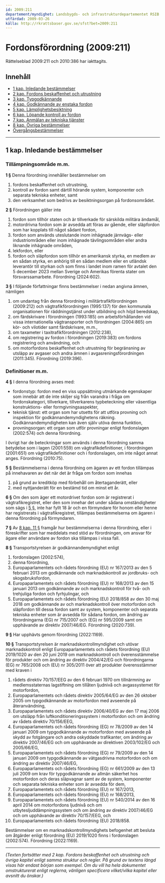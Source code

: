 ```yaml
---
id: 2009:211
departement/myndighet: Landsbygds- och infrastrukturdepartementet RSIB TM
utfärdad: 2009-03-26
källa: http://rkrattsbaser.gov.se/sfst?bet=2009:211
---
```


# Fordonsförordning (2009:211)

Rättelseblad 2009:211 och 2010:386 har iakttagits.

## Innehåll

- [1 kap. Inledande bestämmelser](#1-kap-inledande-bestämmelser)
- [2 kap. Fordons beskaffenhet och utrustning](#2-kap-fordons-beskaffenhet-och-utrustning)
- [3 kap. Typgodkännande](#3-kap-typgodkännande)
- [4 kap. Godkännande av enstaka fordon](#4-kap-godkännande-av-enstaka-fordon)
- [5 kap. Lämplighetsbesiktning](#5-kap-lämplighetsbesiktning)
- [6 kap. Löpande kontroll av fordon](#6-kap-löpande-kontroll-av-fordon)
- [7 kap. Anmälan av tekniska tjänster](#7-kap-anmälan-av-tekniska-tjänster)
- [8 kap. Övriga bestämmelser](#8-kap-övriga-bestämmelser)
- [Övergångsbestämmelser](#övergångsbestämmelser)

---

## 1 kap. Inledande bestämmelser

### Tillämpningsområde m.m.

**1 §** Denna förordning innehåller bestämmelser om
1. fordons beskaffenhet och utrustning,
2. kontroll av fordon samt därtill hörande system, komponenter och separata tekniska enheter, samt
3. den verksamhet som bedrivs av besiktningsorgan på fordonsområdet.

**2 §** Förordningen gäller inte
1. fordon som tillhör staten och är tillverkade för särskilda militära ändamål,
2. motordrivna fordon som är avsedda att föras av gående, eller släpfordon som har kopplats till något sådant fordon,
3. fordon som används uteslutande inom inhägnade järnvägs- eller industriområden eller inom inhägnade tävlingsområden eller andra liknande inhägnade områden,
4. lekfordon, eller
5. fordon och släpfordon som tillhör en amerikansk styrka, en medlem av en sådan styrka, en anhörig till en sådan medlem eller en utländsk leverantör till styrkan och som finns i landet inom ramen för avtalet den 5 december 2023 mellan Sverige och Amerikas förenta stater om försvarssamarbete.
Förordning (2024:602).

**3 §** I följande författningar finns bestämmelser i nedan angivna ämnen, nämligen
1. om undantag från denna förordning i militärtrafikförordningen (2009:212) och vägtrafikförordningen (1995:137) för den kommunala organisationen för räddningstjänst under utbildning och höjd beredskap,
2. om färdskrivare i förordningen (1993:185) om arbetsförhållanden vid vissa internationella vägtransporter och förordningen (2004:865) om kör- och vilotider samt färdskrivare, m.m.,
3. om taxameter i taxitrafikförordningen (2012:238),
4. om registrering av fordon i förordningen (2019:383) om fordons registrering och användning, och
5. om motorfordons beskaffenhet och utrustning för begränsning av utsläpp av avgaser och andra ämnen i avgasreningsförordningen (2011:345).
Förordning (2019:396).

### Definitioner m.m.

**4 §** I denna förordning avses med:
- fordonstyp: fordon med en viss uppsättning utmärkande egenskaper som innebär att de inte skiljer sig från varandra i fråga om fordonskategori, tillverkare, tillverkarens typbeteckning eller väsentliga konstruktions- eller formgivningsaspekter,
- teknisk tjänst: ett organ som har utsetts för att utföra provning och inspektion för godkännandemyndighetens räkning. Godkännandemyndigheten kan även själv utöva denna funktion,
- provningsorgan: ett organ som utför provningar enligt fordonslagen (2002:574) och denna förordning.

I övrigt har de beteckningar som används i denna förordning samma betydelse som i lagen (2001:559) om vägtrafikdefinitioner, i förordningen (2001:651) om vägtrafikdefinitioner och i fordonslagen, om inte något annat anges. Förordning (2010:75).

**5 §** Bestämmelserna i denna förordning om ägaren av ett fordon tillämpas på innehavaren av det när det är fråga om fordon som innehas
1. på grund av kreditköp med förbehåll om återtaganderätt, eller
2. med nyttjanderätt för en bestämd tid om minst ett år.

**6 §** Om den som äger ett motordrivet fordon som är registrerat i vägtrafikregistret, eller den som innehar det under sådana omständigheter som sägs i [5 §](#5-§), inte har fyllt 18 år och en förmyndare för honom eller henne har registrerats i vägtrafikregistret, tillämpas bestämmelserna om ägaren i denna förordning på förmyndaren.

**7 §** Av [8 kap. 11 §](#11-§) framgår hur bestämmelserna i denna förordning, eller i föreskrifter som har meddelats med stöd av förordningen, om ansvar för ägare eller användare av fordon ska tillämpas i vissa fall.

**8 §** Transportstyrelsen är godkännandemyndighet enligt
1. fordonslagen (2002:574),
2. denna förordning,
3. Europaparlamentets och rådets förordning (EU) nr 167/2013 av den 5 februari 2013 om godkännande och marknadskontroll av jordbruks- och skogsbruksfordon,
4. Europaparlamentets och rådets förordning (EU) nr 168/2013 av den 15 januari 2013 om godkännande av och marknadskontroll för två- och trehjuliga fordon och fyrhjulingar, och
5. Europaparlamentets och rådets förordning (EU) 2018/858 av den 30 maj 2018 om godkännande av och marknadskontroll över motorfordon och släpfordon till dessa fordon samt av system, komponenter och separata tekniska enheter som är avsedda för sådana fordon, om ändring av förordningarna (EG) nr 715/2007 och (EG) nr 595/2009 samt om upphävande av direktiv 2007/46/EG.
Förordning (2020:739).

**9 §** Har upphävts genom förordning (2022:1169).

**10 §** Transportstyrelsen är marknadskontrollmyndighet och utövar marknadskontroll enligt Europaparlamentets och rådets förordning (EU) 2019/1020 av den 20 juni 2019 om marknadskontroll och överensstämmelse för produkter och om ändring av direktiv 2004/42/EG och förordningarna (EG) nr 765/2008 och (EU) nr 305/2011 över att produkter överensstämmer med kraven i
1. rådets direktiv 70/157/EEG av den 6 februari 1970 om tillnärmning av medlemsstaternas lagstiftning om tillåten ljudnivå och avgassystemet för motorfordon,
2. Europaparlamentets och rådets direktiv 2005/64/EG av den 26 oktober 2005 om typgodkännande av motorfordon med avseende på återanvändning,
3. Europaparlamentets och rådets direktiv 2006/40/EG av den 17 maj 2006 om utsläpp från luftkonditioneringssystem i motorfordon och om ändring av rådets direktiv 70/156/EEG,
4. Europaparlamentets och rådets förordning (EG) nr 78/2009 av den 14 januari 2009 om typgodkännande av motorfordon med avseende på skydd av fotgängare och andra oskyddade trafikanter, om ändring av direktiv 2007/46/EG och om upphävande av direktiven 2003/102/EG och 2005/66/EG,
5. Europaparlamentets och rådets förordning (EG) nr 79/2009 av den 14 januari 2009 om typgodkännande av vätgasdrivna motorfordon och om ändring av direktiv 2007/46/EG,
6. Europaparlamentets och rådets förordning (EG) nr 661/2009 av den 13 juli 2009 om krav för typgodkännande av allmän säkerhet hos motorfordon och deras släpvagnar samt av de system, komponenter och separata tekniska enheter som är avsedda för dem,
7. Europaparlamentets och rådets förordning (EU) nr 167/2013,
8. Europaparlamentets och rådets förordning (EU) nr 168/2013,
9. Europaparlamentets och rådets förordning (EU) nr 540/2014 av den 16 april 2014 om motorfordons ljudnivå och om utbytesljuddämpningssystem och om ändring av direktiv 2007/46/EG och om upphävande av direktiv 70/157/EEG, och
10. Europaparlamentets och rådets förordning (EU) 2018/858.

Bestämmelser om en marknadskontrollmyndighets befogenhet att besluta om åtgärder enligt förordning (EU) 2019/1020 finns i fordonslagen (2002:574). Förordning (2022:1169).

---

*(Texten fortsätter med 2 kap. Fordons beskaffenhet och utrustning och övriga kapitel enligt samma struktur och regler. På grund av textens längd visas här endast början som exempel. Om du vill ha hela dokumentet omstrukturerat enligt reglerna, vänligen specificera vilket/vilka kapitel eller avsnitt du önskar.)*